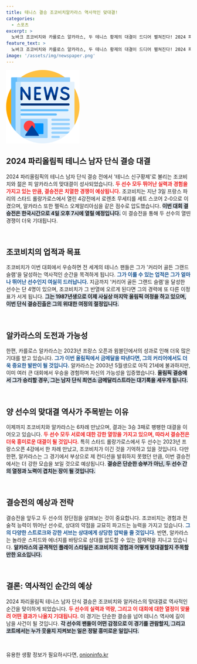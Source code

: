 ```yaml
---
title: 테니스 결승 조코비치알카라스 역사적인 맞대결!
categories:
  - 스포츠
excerpt: >
  노바크 조코비치와 카를로스 알카라스, 두 테니스 황제의 대결이 드디어 펼쳐진다! 2024 파리올림픽 남자 단식 결승에서의 금메달 쟁탈전. 조코비치, 커리어 골든 그랜드 슬램 도전과 알카라스, 최연소 올림픽 금메달 획득 이목 집중!
feature_text: >
  노바크 조코비치와 카를로스 알카라스, 두 테니스 황제의 대결이 드디어 펼쳐진다! 2024 파리올림픽 남자 단식 결승에서의 금메달 쟁탈전. 조코비치, 커리어 골든 그랜드 슬램 도전과 알카라스, 최연소 올림픽 금메달 획득 이목 집중!
image: '/assets/img/newspaper.png'
---
```


<p><img src="/assets/img/newspaper.png" alt="kimp 속보" /></p>

<h2 data-ke-size="size26">2024 파리올림픽 테니스 남자 단식 결승 대결</h2>

<p data-ke-size="size16">2024 파리올림픽의 테니스 남자 단식 결승 전에서 '테니스 신구황제'로 불리는 조코비치와 젊은 피 알카라스의 맞대결이 성사되었습니다. <b><span style="color: #ee2323;">두 선수 모두 뛰어난 실력과 경험을 가지고 있는 만큼, 결승전은 치열한 경쟁이 예상됩니다.</span></b> 조코비치는 지난 3일 프랑스 파리의 스타드 롤랑가로스에서 열린 4강전에서 로렌초 무세티를 세트 스코어 2-0으로 이겼으며, 알카라스 또한 펠릭스 오제알리아심을 같은 점수로 압도했습니다. <b><span style="background-color: #21538527;">이번 대회 결승전은 한국시간으로 4일 오후 7시에 열릴 예정입니다.</span></b> 이 결승전을 통해 두 선수의 열띤 경쟁이 더욱 기대됩니다.</p>

<p data-ke-size="size16">&nbsp;</p>

<h2 data-ke-size="size26">조코비치의 업적과 목표</h2>

<p data-ke-size="size16">조코비치가 이번 대회에서 우승하면 전 세계의 테니스 팬들은 그가 '커리어 골든 그랜드 슬램'을 달성하는 역사적인 순간을 목격하게 됩니다. <b><span style="color: #1a5490;">그가 이룰 수 있는 업적은 그가 얼마나 뛰어난 선수인지 여실히 드러납니다.</span></b> 지금까지 '커리어 골든 그랜드 슬램'을 달성한 선수는 단 4명이 있으며, 조코비치가 그 반열에 오르게 된다면 그의 경력에 또 다른 이정표가 서게 됩니다. <b><span style="background-color: #21538527;">그는 1987년생으로 이제 사실상 마지막 올림픽 여정을 하고 있으며, 이번 단식 결승진출은 그의 위대한 여정의 절정입니다.</span></b></p>

<p data-ke-size="size16">&nbsp;</p>

<h2 data-ke-size="size26">알카라스의 도전과 가능성</h2>

<p data-ke-size="size16">한편, 카를로스 알카라스는 2023년 프랑스 오픈과 윔블던에서의 성과로 인해 더욱 많은 기대를 받고 있습니다. <b><span style="color: #1a5490;">그가 이번 올림픽에서 금메달을 따낸다면, 그의 커리어에서도 더욱 중요한 발판이 될 것입니다.</span></b> 알카라스는 2003년 5월생으로 아직 21세에 불과하지만, 이미 여러 큰 대회에서 우승을 경험하며 자신의 가능성을 입증했습니다. <b><span style="background-color: #21538527;">올림픽 결승에서 그가 승리할 경우, 그는 남자 단식 최연소 금메달리스트라는 대기록을 세우게 됩니다.</span></b></p>

<p data-ke-size="size16">&nbsp;</p>

<h2 data-ke-size="size26">양 선수의 맞대결 역사가 주목받는 이유</h2>

<p data-ke-size="size16">이제까지 조코비치와 알카라스는 6차례 만났으며, 결과는 3승 3패로 팽팽한 대결을 이어오고 있습니다. <b><span style="color: #ee2323;">두 선수 모두 서로에 대한 강한 열망을 가지고 있으며, 따라서 결승전은 더욱 흥미로운 대결이 될 것입니다.</span></b> 특히 스타드 롤랑가로스에서 두 선수는 2023년 프랑스오픈 4강에서 한 차례 만났고, 조코비치가 이긴 것을 기억하고 있을 것입니다. 다만 한편, 알카라스는 그 경기에서 부상으로 제 컨디션을 발휘하지 못했던 만큼, 이번 결승전에서는 더 강한 모습을 보일 것으로 예상됩니다. <b><span style="background-color: #21538527;">결승은 단순한 승부가 아닌, 두 선수 간의 열정과 노력이 겹치는 장이 될 것입니다.</span></b></p>

<p data-ke-size="size16">&nbsp;</p>

<h2 data-ke-size="size26">결승전의 예상과 전략</h2>

<p data-ke-size="size16">결승전을 앞두고 두 선수의 장단점을 살펴보는 것이 중요합니다. 조코비치는 경험과 전술적 능력이 뛰어난 선수로, 상대의 약점을 교묘히 파고드는 능력을 가지고 있습니다. <b><span style="color: #1a5490;">그의 다양한 스트로크와 강한 서브는 상대에게 상당한 압박을 줄 것입니다.</span></b> 반면, 알카라스는 놀라운 스피드와 에너지를 바탕으로 상대를 압도할 수 있는 잠재력을 지니고 있습니다. <b><span style="background-color: #21538527;">알카라스의 공격적인 플레이 스타일은 조코비치의 경험과 어떻게 맞대결할지 주목할 만한 요소입니다.</span></b></p>

<p data-ke-size="size16">&nbsp;</p>

<h2 data-ke-size="size26">결론: 역사적인 순간의 예상</h2>

<p data-ke-size="size16">2024 파리올림픽 테니스 남자 단식 결승은 조코비치와 알카라스의 맞대결로 역사적인 순간을 맞이하게 되었습니다. <b><span style="color: #ee2323;">두 선수의 실력과 역량, 그리고 이 대회에 대한 열정이 맞물려 어떤 결과가 나올지 기대됩니다.</span></b> 이 경기는 단순한 결승을 넘어 테니스 역사에 길이 남을 사건이 될 것입니다. <b><span style="background-color: #21538527;">각 선수의 팬들이 어떤 감정으로 이 경기를 관람할지, 그리고 코트에서는 누가 웃을지 지켜보는 일은 정말 흥미로운 일입니다.</span></b></p>

<p data-ke-size="size16">&nbsp;</p>
유용한 생활 정보가 필요하시다면, <a href="https://onioninfo.kr" rel="dofollow">onioninfo.kr</a>


